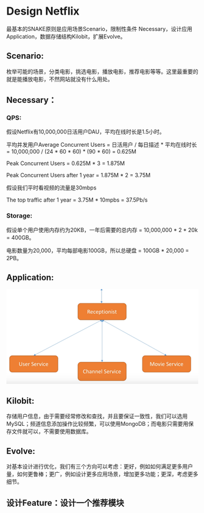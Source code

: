 # Design Netflix

最基本的SNAKE原则是应用场景Scenario，限制性条件 Necessary，设计应用Application，数据存储结构Kilobit，扩展Evolve。

## Scenario:

枚举可能的场景，分类电影，挑选电影，播放电影，推荐电影等等。这里最重要的就是能播放电影，不然网站就没有什么用处。

## Necessary：

### QPS:

假设Netflix有10,000,000日活用户DAU，平均在线时长是1.5小时。

平均并发用户Average Concurrent Users = 日活用户 / 每日描述 \* 平均在线时长 = 10,000,000 / \(24 \* 60 \* 60\) \* \(90 \* 60\) = 0.625M 

Peak Concurrent Users = 0.625M \* 3 = 1.875M

Peak Concurrent Users after 1 year = 1.875M \* 2 = 3.75M

假设我们平时看视频的流量是30mbps

The top traffic after 1 year = 3.75M \* 10mpbs = 37.5Pb/s

### Storage:

假设单个用户使用内存约为20KB，一年后需要的总内存 = 10,000,000 \* 2 \* 20k = 400GB。

电影数量为20,000，平均每部电影100GB，所以总硬盘 = 100GB \* 20,000 = 2PB。

## Application:

![](../.gitbook/assets/image.png)

## Kilobit:

存储用户信息，由于需要经常修改和查找，并且要保证一致性，我们可以选用MySQL；频道信息添加操作比较频繁，可以使用MongoDB；而电影只需要用保存文件就可以，不需要使用数据库。

## Evolve:

对基本设计进行优化，我们有三个方向可以考虑：更好，例如如何满足更多用户量，如何更鲁棒；更广，例如设计更多应用场景，增加更多功能；更深，考虑更多细节。



## 设计Feature：设计一个推荐模块



